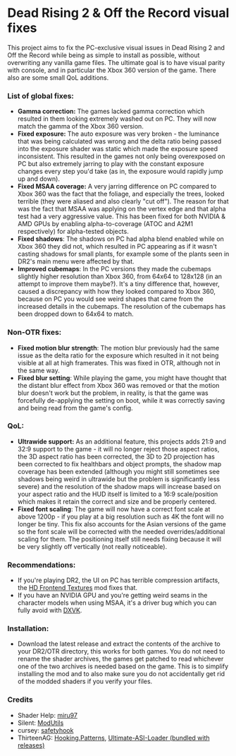 # Dead Rising 2 & Off the Record visual fixes

This project aims to fix the PC-exclusive visual issues in Dead Rising 2 and Off the Record while being as simple to install as possible, without overwriting any vanilla game files. The ultimate goal is to have visual parity with console, and in particular the Xbox 360 version of the game. There also are some small QoL additions.

### List of global fixes:
- **Gamma correction:** The games lacked gamma correction which resulted in them looking extremely washed out on PC. They will now match the gamma of the Xbox 360 version.
- **Fixed exposure:** The auto exposure was very broken - the luminance that was being calculated was wrong and the delta ratio being passed into the exposure shader was static which made the exposure speed inconsistent. This resulted in the games not only being overexposed on PC but also extremely jarring to play with the constant exposure changes every step you'd take (as in, the exposure would rapidly jump up and down).
- **Fixed MSAA coverage:** A very jarring difference on PC compared to Xbox 360 was the fact that the foliage, and especially the trees, looked terrible (they were aliased and also clearly "cut off"). The reason for that was the fact that MSAA was applying on the vertex edge and that alpha test had a very aggressive value. This has been fixed for both NVIDIA & AMD GPUs by enabling alpha-to-coverage (ATOC and A2M1 respectively) for alpha-tested objects.
- **Fixed shadows**: The shadows on PC had alpha blend enabled while on Xbox 360 they did not, which resulted in PC appearing as if it wasn't casting shadows for small plants, for example some of the plants seen in DR2's main menu were affected by that.
- **Improved cubemaps**: In the PC versions they made the cubemaps slightly higher resolution than Xbox 360, from 64x64 to 128x128 (in an attempt to improve them maybe?). It's a tiny difference that, however, caused a discrepancy with how they looked compared to Xbox 360, because on PC you would see weird shapes that came from the increased details in the cubemaps. The resolution of the cubemaps has been dropped down to 64x64 to match.

### Non-OTR fixes:
- **Fixed motion blur strength**: The motion blur previously had the same issue as the delta ratio for the exposure which resulted in it not being visible at all at high framerates. This was fixed in OTR, although not in the same way.
- **Fixed blur setting**: While playing the game, you might have thought that the distant blur effect from Xbox 360 was removed or that the motion blur doesn't work but the problem, in reality, is that the game was forcefully de-applying the setting on boot, while it was correctly saving and being read from the game's config.

### QoL:
- **Ultrawide support:** As an additional feature, this projects adds 21:9 and 32:9 support to the game - it will no longer reject those aspect ratios, the 3D aspect ratio has been corrected, the 3D to 2D projection has been corrected to fix healthbars and object prompts, the shadow map coverage has been extended (although you might still sometimes see shadows being weird in ultrawide but the problem is significantly less severe) and the resolution of the shadow maps will increase based on your aspect ratio and the HUD itself is limited to a 16:9 scale/position which makes it retain the correct and size and be properly centered.
- **Fixed font scaling**: The game will now have a correct font scale at above 1200p - if you play at a big resolution such as 4K the font will no longer be tiny. This fix also accounts for the Asian versions of the game so the font scale will be corrected with the needed overrides/additional scaling for them. The positioning itself still needs fixing because it will be very slightly off vertically (not really noticeable). 

### Recommendations:
- If you're playing DR2, the UI on PC has terrible compression artifacts, the [HD Frontend Textures](https://www.nexusmods.com/deadrising2/mods/22) mod fixes that.
- If you have an NVIDIA GPU and you're getting weird seams in the character models when using MSAA, it's a driver bug which you can fully avoid with [DXVK](https://github.com/doitsujin/dxvk).

### Installation:
 - Download the latest release and extract the contents of the archive to your DR2/OTR directory, this works for both games. You do not need to rename the shader archives, the games get patched to read whichever one of the two archives is needed based on the game. This is to simplify installing the mod and to also make sure you do not accidentally get rid of the modded shaders if you verify your files.

### Credits

- Shader Help: [miru97](https://github.com/mlleemiles)
- Silent: [ModUtils](https://github.com/CookiePLMonster/ModUtils)
- cursey: [safetyhook](https://github.com/cursey/safetyhook)
- ThirteenAG: [Hooking.Patterns](https://github.com/ThirteenAG/Hooking.Patterns), [Ultimate-ASI-Loader (bundled with releases)](https://github.com/ThirteenAG/Ultimate-ASI-Loader)
